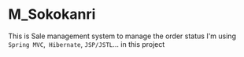 # M_Sokokanri

This is Sale management system to manage the order status
I'm using `Spring MVC`,` Hibernate`, `JSP/JSTL`... in this project
